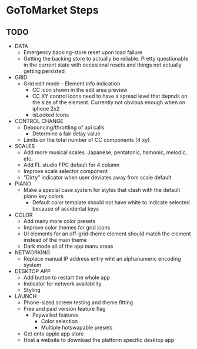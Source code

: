# GoToMarket Steps

## TODO

- DATA
  - Emergency backing-store reset upon load failure
  - Getting the backing store to actually be reliable. Pretty questionable in the current state with occasional resets and things not actually getting persisted
- GRID
  - Grid edit mode - Element info indication.
    - CC icon shown in the edit area preview
    - CC XY control icons need to have a spread level that depnds on the size of the element. Currently not obvious enough when on iphone 2x2
    - isLocked Icons
- CONTROL CHANGE
  - Debouncing/throttling of api calls
    - Determine a fair delay value
  - Limits on the total number of CC components (4 xy)
- SCALES
  - Add more musical scales. Japanese, pentatonic, hamonic, melodic, etc.
  - Add FL studio FPC default for 4 column
  - Improve scale selector component
  - "Dirty" indicator when user deviates away from scale default
- PIANO
  - Make a special case system for styles that clash with the default piano key colors
    - Default color template should not have white to indicate selected because of accidental keys
- COLOR
  - Add many more color presets
  - Improve color themes for grid icons
  - UI elements for an off-grid-theme element should match the element instead of the main theme
  - Dark mode all of the app manu areas
- NETWORKING
  - Replace manual IP address entry wiht an alphanumeric encoding system
- DESKTOP APP
  - Add button to restart the whole app
  - Indicator for network availability
  - Styling
- LAUNCH
  - Phone-sized screen testing and theme fitting
  - Free and paid version feature flag
    - Paywalled features
      - Color selection
      - Multiple hotswapable presets
  - Get onto apple app store
  - Host a website to download the platform specific desktop app
